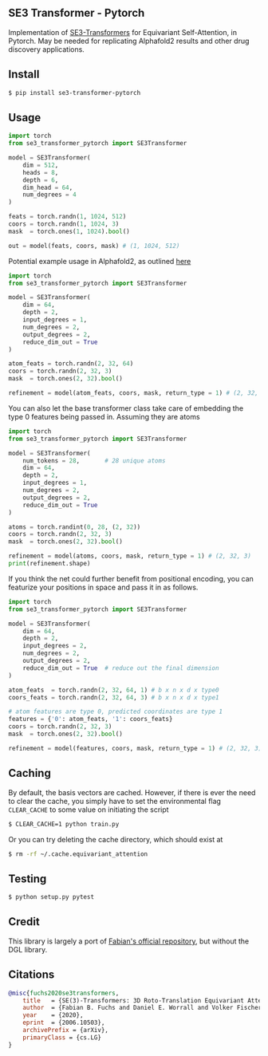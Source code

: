 ## SE3 Transformer - Pytorch

Implementation of <a href="https://arxiv.org/abs/2006.10503">SE3-Transformers</a> for Equivariant Self-Attention, in Pytorch. May be needed for replicating Alphafold2 results and other drug discovery applications.

## Install

```bash
$ pip install se3-transformer-pytorch
```

## Usage

```python
import torch
from se3_transformer_pytorch import SE3Transformer

model = SE3Transformer(
    dim = 512,
    heads = 8,
    depth = 6,
    dim_head = 64,
    num_degrees = 4
)

feats = torch.randn(1, 1024, 512)
coors = torch.randn(1, 1024, 3)
mask  = torch.ones(1, 1024).bool()

out = model(feats, coors, mask) # (1, 1024, 512)
```

Potential example usage in Alphafold2, as outlined <a href="https://fabianfuchsml.github.io/alphafold2/">here</a>

```python
import torch
from se3_transformer_pytorch import SE3Transformer

model = SE3Transformer(
    dim = 64,
    depth = 2,
    input_degrees = 1,
    num_degrees = 2,
    output_degrees = 2,
    reduce_dim_out = True
)

atom_feats = torch.randn(2, 32, 64)
coors = torch.randn(2, 32, 3)
mask  = torch.ones(2, 32).bool()

refinement = model(atom_feats, coors, mask, return_type = 1) # (2, 32, 3)
```

You can also let the base transformer class take care of embedding the type 0 features being passed in. Assuming they are atoms

```python
import torch
from se3_transformer_pytorch import SE3Transformer

model = SE3Transformer(
    num_tokens = 28,       # 28 unique atoms
    dim = 64,
    depth = 2,
    input_degrees = 1,
    num_degrees = 2,
    output_degrees = 2,
    reduce_dim_out = True
)

atoms = torch.randint(0, 28, (2, 32))
coors = torch.randn(2, 32, 3)
mask  = torch.ones(2, 32).bool()

refinement = model(atoms, coors, mask, return_type = 1) # (2, 32, 3)
print(refinement.shape)
```

If you think the net could further benefit from positional encoding, you can featurize your positions in space and pass it in as follows.

```python
import torch
from se3_transformer_pytorch import SE3Transformer

model = SE3Transformer(
    dim = 64,
    depth = 2,
    input_degrees = 2,
    num_degrees = 2,
    output_degrees = 2,
    reduce_dim_out = True  # reduce out the final dimension
)

atom_feats  = torch.randn(2, 32, 64, 1) # b x n x d x type0
coors_feats = torch.randn(2, 32, 64, 3) # b x n x d x type1

# atom features are type 0, predicted coordinates are type 1
features = {'0': atom_feats, '1': coors_feats}
coors = torch.randn(2, 32, 3)
mask  = torch.ones(2, 32).bool()

refinement = model(features, coors, mask, return_type = 1) # (2, 32, 3) - equivariant to input type 1 features and coordinates
```

## Caching

By default, the basis vectors are cached. However, if there is ever the need to clear the cache, you simply have to set the environmental flag `CLEAR_CACHE` to some value on initiating the script

```bash
$ CLEAR_CACHE=1 python train.py
```

Or you can try deleting the cache directory, which should exist at

```bash
$ rm -rf ~/.cache.equivariant_attention
```

## Testing

```bash
$ python setup.py pytest
```

## Credit

This library is largely a port of <a href="https://github.com/FabianFuchsML/se3-transformer-public">Fabian's official repository</a>, but without the DGL library.

## Citations

```bibtex
@misc{fuchs2020se3transformers,
    title   = {SE(3)-Transformers: 3D Roto-Translation Equivariant Attention Networks}, 
    author  = {Fabian B. Fuchs and Daniel E. Worrall and Volker Fischer and Max Welling},
    year    = {2020},
    eprint  = {2006.10503},
    archivePrefix = {arXiv},
    primaryClass = {cs.LG}
}
```
